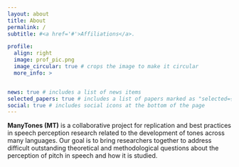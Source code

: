 ```yaml
---
layout: about
title: About
permalink: /
subtitle: #<a href='#'>Affiliations</a>.

profile:
  align: right
  image: prof_pic.png
  image_circular: true # crops the image to make it circular
  more_info: >


news: true # includes a list of news items
selected_papers: true # includes a list of papers marked as "selected={true}"
social: true # includes social icons at the bottom of the page
---
```


**ManyTones (MT)** is a collaborative project for replication and best practices in speech perception research related to the development of tones across many languages. Our goal is to bring researchers together to address difficult outstanding theoretical and methodological questions about the perception of pitch in speech and how it is studied.